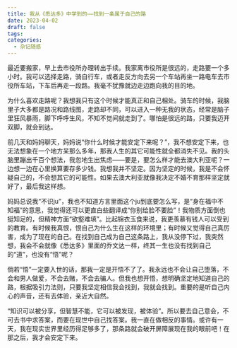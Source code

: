 ```yaml
---
title: 我从《悉达多》中学到的——找到一条属于自己的路
date: 2023-04-02
draft: false
tags: 
categories:
  - 杂记随感
---
```

最近要搬家，早上去市役所办理转出手续。我家离市役所是很远的，走路要一个多小时。我可以选择走路，骑自行车，或者走反方向去另一个车站再坐一路电车去市役所车站，下车后再走一段路。我毫不犹豫就边走边跑向我的目的地。

为什么喜欢走路呢？我想我只有这个时候才能真正和自己相处。骑车的时候，我脑里子大多都是路况和路线图，走路却不同，可以进入一种无我的状态，经常是脑子里狂风暴雨，脚下呼呼生风，不知不觉间就走到了。哪怕是很远的路，只要我迈开双脚，就会到达。

前几天和妈妈聊天，妈妈说“你什么时候才能安定下来呢？”，我不想安定下来，也无法想象在一个地方呆那么多年，那我人生的其它可能性就全都消失不见。我的头脑里蹦出千百个想法，我忽地生出焦虑——要是，要怎么样才能去澳大利亚呢？一边想一边在心里换算要存多少钱。我想我并不坚定。因为坚定的时候，我是不会怀疑自己的，不会想其它的可能性。如果去澳大利亚就像我决定不婚不育那样坚定就好了，最后我这样想。

妈妈总说我“不识ju”，我也不知道方言里面这个ju到底要怎么写，是“身在福中不知福”的意思，我觉得还可以更直白些翻译成“你别给脸不要脸”！我物质方面倒也挺知足的，但精神方面“欲壑难填”。比起锦衣玉食来说，我更羡慕有钱人可以受到的教育。有时候我真恨，恨自己为什么生在这样的环境里；有时候又觉得自己真厉害，成为了现在的自己。在找到自己成为自己这条路上，我从没停下过，我突然想，我会不会就像《悉达多》里面的乔文达一样，终其一生也没有找到自己的“道”，也没有“悟”呢？

倘若“悟”一定要入世的话，那我一定是开悟不了了。我永远也不会让自己堕落，不会和男人做爱，不会去赌，不会去骗人。但我也想开悟，想明确坚定地知道自己的路，根据吸引力法则，只要我坚定相信我会找到，我就会找到。重要的是听自己内心的声音，还有去体验，亲近大自然。

“知识可以被分享，但智慧不能，它可以被发现，被体验”。所以要去自己意会，不可去书中求答案，而要在现世中自己找答案。我一直在做相反的事情。或许有一天，我在现实世界里经历得足够多了，那条路就会破开屏障展现在我的眼前吧！在那之后，我才会安定下来。